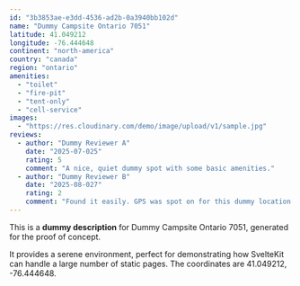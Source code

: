 ```yaml
---
id: "3b3853ae-e3dd-4536-ad2b-0a3940bb102d"
name: "Dummy Campsite Ontario 7051"
latitude: 41.049212
longitude: -76.444648
continent: "north-america"
country: "canada"
region: "ontario"
amenities:
  - "toilet"
  - "fire-pit"
  - "tent-only"
  - "cell-service"
images:
  - "https://res.cloudinary.com/demo/image/upload/v1/sample.jpg"
reviews:
  - author: "Dummy Reviewer A"
    date: "2025-07-025"
    rating: 5
    comment: "A nice, quiet dummy spot with some basic amenities."
  - author: "Dummy Reviewer B"
    date: "2025-08-027"
    rating: 2
    comment: "Found it easily. GPS was spot on for this dummy location."
---
```


This is a **dummy description** for Dummy Campsite Ontario 7051, generated for the proof of concept.

It provides a serene environment, perfect for demonstrating how SvelteKit can handle a large number of static pages. The coordinates are 41.049212, -76.444648.
